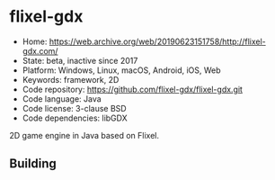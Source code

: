# flixel-gdx

- Home: https://web.archive.org/web/20190623151758/http://flixel-gdx.com/
- State: beta, inactive since 2017
- Platform: Windows, Linux, macOS, Android, iOS, Web
- Keywords: framework, 2D
- Code repository: https://github.com/flixel-gdx/flixel-gdx.git
- Code language: Java
- Code license: 3-clause BSD
- Code dependencies: libGDX

2D game engine in Java based on Flixel.

## Building

